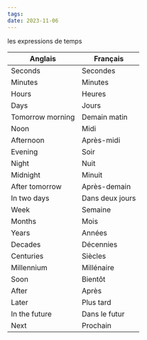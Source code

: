 ```yaml
---
tags: 
date: 2023-11-06
---
```

les expressions de temps

| Anglais                | Français              |
|------------------------|-----------------------|
| Seconds                | Secondes              |
| Minutes                | Minutes               |
| Hours                  | Heures                |
| Days                   | Jours                 |
| Tomorrow morning       | Demain matin          |
| Noon                   | Midi                  |
| Afternoon              | Après-midi            |
| Evening                | Soir                  |
| Night                  | Nuit                  |
| Midnight               | Minuit                |
| After tomorrow         | Après-demain          |
| In two days            | Dans deux jours       |
| Week                   | Semaine               |
| Months                 | Mois                  |
| Years                  | Années                |
| Decades                | Décennies             |
| Centuries              | Siècles               |
| Millennium             | Millénaire            |
| Soon                   | Bientôt               |
| After                  | Après                 |
| Later                  | Plus tard             |
| In the future          | Dans le futur         |
| Next                   | Prochain              |
